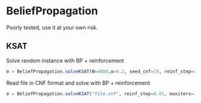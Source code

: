 # BeliefPropagation
Poorly tested, use it at your own risk.

## KSAT
Solve random instance with BP + reinforcement
```julia
σ = BeliefPropagation.solveKSAT(N=4000,α=9.2, seed_cnf=19, reinf_step=0.01, maxiters=1000);
```

Read file in CNF format and solve with BP + reinforcement
```julia
σ = BeliefPropagation.solveKSAT("file.cnf", reinf_step=0.01, maxiters=1000);
```
